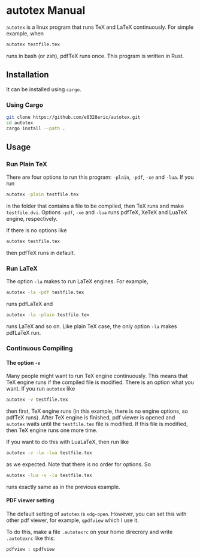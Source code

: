 # autotex Manual

`autotex` is a linux program that runs TeX and LaTeX continuously. For simple example, when

``` bash
autotex testfile.tex
```

runs in bash (or zsh), pdfTeX runs once. This program is written in Rust.

## Installation

It can be installed using `cargo`.

### Using Cargo

``` bash
git clone https://github.com/e0328eric/autotex.git
cd autotex
cargo install --path .
```

## Usage

### Run Plain TeX

There are four options to run this program: `-plain`, `-pdf`, `-xe` and `-lua`. If you run

```bash
autotex -plain testfile.tex
```

in the folder that contains a file to be compiled, then TeX runs and make `testfile.dvi`. Options `-pdf`, `-xe` and `-lua` runs pdfTeX, XeTeX and LuaTeX engine, respectively.

If there is no options like

``` bash
autotex testfile.tex
```

then pdfTeX runs in default.

### Run LaTeX

The option `-la` makes to run LaTeX engines. For example,

``` bash
autotex -la -pdf testfile.tex
```

runs pdfLaTeX and

``` bash
autotex -la -plain testfile.tex
```

runs LaTeX and so on. Like plain TeX case, the only option `-la` makes pdfLaTeX run.

### Continuous Compiling

#### The option `-v`

Many people might want to run TeX engine continuously. This means that TeX engine runs if the compiled file is modified. There is an option what you want. If you run `autotex` like

``` bash
autotex -v testfile.tex
```

then first, TeX engine runs (in this example, there is no engine options, so pdfTeX runs). After TeX engine is finished, pdf viewer is opened and `autotex` waits until the `testfile.tex` file is modified. If this file is modified, then TeX engine runs one more time.

If you want to do this with LuaLaTeX, then run like

``` bash
autotex -v -la -lua testfile.tex
```

as we expected. Note that there is no order for options. So

``` bash
autotex -lua -v -la testfile.tex
```

runs exactly same as in the previous example.

#### PDF viewer setting

The default setting of `autotex` is `xdg-open`. However, you can set this with other pdf viewer, for example, `qpdfview` which I use it.

To do this, make a file `.autotexrc` on your home direcrory and write `.autotexrc` like this:

``` reStructuredText
pdfview : qpdfview
```
